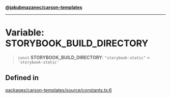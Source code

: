 [**@jakubmazanec/carson-templates**](../README.md)

---

# Variable: STORYBOOK_BUILD_DIRECTORY

> `const` **STORYBOOK_BUILD_DIRECTORY**: `"storybook-static"` = `'storybook-static'`

## Defined in

[packages/carson-templates/source/constants.ts:6](https://github.com/jakubmazanec/tools/blob/a9765e3de8390a6e57bec51efaeb411fbd7881ab/packages/carson-templates/source/constants.ts#L6)

